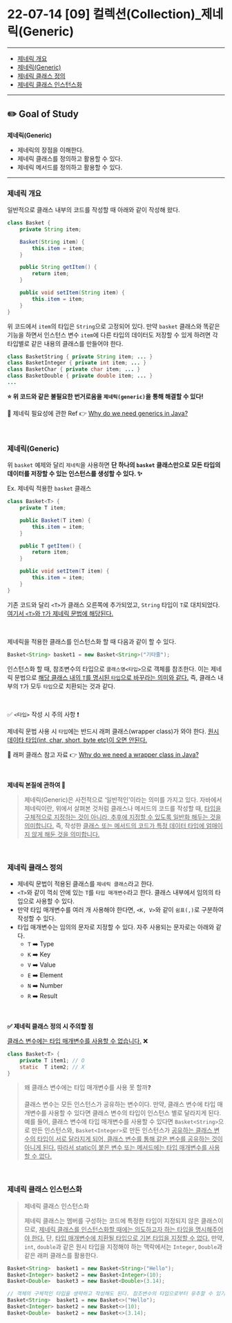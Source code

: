 # 22-07-14 [09] 컬렉션(Collection)_제네릭(Generic)

---

  - [제네릭 개요](#제네릭-개요) 
  - [제네릭(Generic)](#제네릭generic)
  - [제네릭 클래스 정의](#제네릭-클래스-정의)
  - [제네릭 클래스 인스턴스화](#제네릭-클래스-인스턴스화)

---

## ✏️ Goal of Study

**제네릭(Generic)**

- 제네릭의 장점을 이해한다.
- 제네릭 클래스를 정의하고 활용할 수 있다.
- 제네릭 메서드를 정의하고 활용할 수 있다.

---

### **제네릭 개요**

일반적으로 클래스 내부의 코드를 작성할 때 아래와 같이 작성해 왔다.

```java
class Basket {
    private String item;

    Basket(String item) {
        this.item = item;
    }

    public String getItem() {
        return item;
    }

    public void setItem(String item) {
        this.item = item;
    }
}

```

위 코드에서 `item`의 타입은 `String`으로 고정되어 있다. 만약 `basket` 클래스와 똑같은 기능을 하면서 인스턴스 변수 `item`에 다른 타입의 데이터도 저장할 수 있게 하려면 각 타입별로 같은 내용의 클래스를 만들어야 한다.

```java
class BasketString { private String item; ... }
class BasketInteger { private int item; ... }
class BasketChar { private char item; ... }
class BasketDouble { private double item; ... }
...
```

**⭐️ 위 코드와 같은 불필요한 번거로움을 `제네릭(generic)`을 통해 해결할 수 있다!**

🌈 제네릭 필요성에 관한 Ref 👉 [Why do we need generics in Java?](https://www.tutorialspoint.com/why-do-we-need-generics-in-java)

<br>

### **제네릭(Generic)**

위 `basket` 예제와 달리 `제네릭`을 사용하면 **단 하나의 `basket` 클래스만으로 모든 타입의 데이터를 저장할 수 있는 인스턴스를 생성할 수 있다. ✨**

Ex. 제네릭 적용한 `basket` 클래스
```java
class Basket<T> {
    private T item;

    public Basket(T item) {
        this.item = item;
    }

    public T getItem() {
        return item;
    }

    public void setItem(T item) {
        this.item = item;
    }
}
```

기존 코드와 달리 `<T>`가 클래스 오른쪽에 추가되었고, `String` 타입이 `T`로 대치되었다. <u>여기서 `<T>`와 `T`가 제네릭 문법에 해당된다.</u>

<br>

제네릭을 적용한 클래스를 인스턴스화 할 때 다음과 같이 할 수 있다.
```java
Basket<String> basket1 = new Basket<String>("기타줄");

```

인스턴스화 할 때, 참조변수의 타입으로 `클래스명<타입>`으로 객체를 참조한다. 이는 제네릭 문법으로 <u>해당 클래스 내의 `T`를 명시된 `타입`으로 바꾸라는 의미와 같다.</u> 즉, 클래스 내부의 `T`가 모두 `타입`으로 치환되는 것과 같다.

<br>

✅ `<타입>` 작성 시 주의 사항 ❗️

제네릭 문법 사용 시 `타입`에는 반드시 래퍼 클래스(wrapper class)가 와야 한다. <u>원시 데이타 타입(int, char, short, byte etc)이 오면 안된다.</u>

🌈 래퍼 클래스 참고 자료 👉 [Why do we need a wrapper class in Java?](https://www.tutorialspoint.com/why-do-we-need-a-wrapper-class-in-java)

<br>

**제네릭 본질에 관하여 🧐**

> 제네릭(Generic)은 사전적으로 ‘일반적인’이라는 의미를 가지고 있다. 자바에서 제네릭이란, 위에서 살펴본 것처럼 클래스나 메서드의 코드를 작성할 때, <u>타입을 구체적으로 지정하는 것이 아니라, 추후에 지정할 수 있도록 일반화 해두는 것을 의미합니다.</u> 즉, 작성한 <u>클래스 또는 메서드의 코드가 특정 데이터 타입에 얽매이지 않게 해둔 것을 의미합니다.</u>

<br>

### **제네릭 클래스 정의**

- 제네릭 문법이 적용된 클래스를 `제네릭 클래스`라고 한다.
- `<T>`와 같이 꺽쇠 안에 있는 `T`를 `타입 매개변수`라고 한다. 클래스 내부에서 임의의 타입으로 사용할 수 있다.
- 만약 타입 매개변수를 여러 개 사용해야 한다면, `<K, V>`와 같이 `쉼표(,)`로 구분하여 작성할 수 있다.
- 타입 매개변수는 임의의 문자로 지정할 수 있다. 자주 사용되는 문자로는 아래와 같다.
  - `T` ➡️ Type
  - `K` ➡️ Key
  - `V` ➡️ Value
  - `E` ➡️ Element
  - `N` ➡️ Number
  - `R` ➡️ Result


<br>

**✅ 제네릭 클래스 정의 시 주의할 점**

<u>클래스 변수에는 타입 매개변수를 사용할 수 없습니다.</u> ❌

```java
class Basket<T> {
	private T item1; // O 
	static  T item2; // X 
}
```

> 왜 클래스 변수에는 타입 매개변수를 사용 못 할까❓
>
> 클래스 변수는 모든 인스턴스가 공유하는 변수이다. 만약, 클래스 변수에 타입 매개변수를 사용할 수 있다면 클래스 변수의 타입이 인스턴스 별로 달라지게 된다. 예를 들어, 클래스 변수에 타입 매개변수를 사용할 수 있다면 `Basket<String>`으로 만든 인스턴스와, `Basket<Integer>`로 만든 인스턴스가 <u>공유하는 클래스 변수의 타입이 서로 달라지게 되어, 클래스 변수를 통해 같은 변수를 공유하는 것이 아니게 된다.</u> <u>따라서 static이 붙은 변수 또는 메서드에는 타입 매개변수를 사용할 수 없다.</u>

<br>

### **제네릭 클래스 인스턴스화**

> 제네릭 클래스 인스턴스화
> 
> 제네릭 클래스는 멤버를 구성하는 코드에 특정한 타입이 지정되지 않은 클래스이므로, <u>제네릭 클래스를 인스턴스화할 때에는 의도하고자 하는 타입을 명시해주어야 한다.</u> 단, <u>타입 매개변수에 치환될 타입으로 기본 타입을 지정할 수 없다.</u> 만약, `int`, `double`과 같은 원시 타입을 지정해야 하는 맥락에서는 `Integer`, `Double`과 같은 래퍼 클래스를 활용한다.


```java
Basket<String>  basket1 = new Basket<String>("Hello");
Basket<Integer> basket2 = new Basket<Integer>(10);
Basket<Double>  basket3 = new Basket<Double>(3.14);

// 객체의 구체적인 타입을 생략하고 작성해도 된다. 참조변수의 타입으로부터 유추할 수 있기 때문이다.
Basket<String>  basket1 = new Basket<>("Hello");
Basket<Integer> basket2 = new Basket<>(10);
Basket<Double>  basket2 = new Basket<>(3.14);
```
